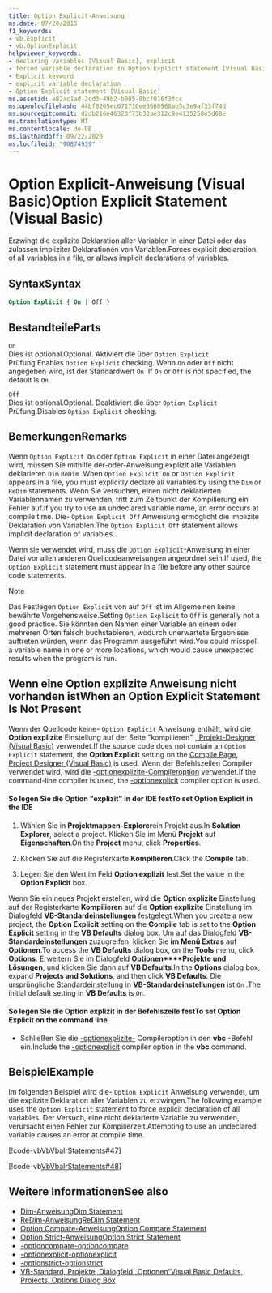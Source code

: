 ```yaml
---
title: Option Explicit-Anweisung
ms.date: 07/20/2015
f1_keywords:
- vb.Explicit
- vb.OptionExplicit
helpviewer_keywords:
- declaring variables [Visual Basic], explicit
- forced variable declaration in Option Explicit statement [Visual Basic]
- Explicit keyword
- explicit variable declaration
- Option Explicit statement [Visual Basic]
ms.assetid: e82ac1ad-2cd3-49b2-b985-8bcf016f3fcc
ms.openlocfilehash: 44bf8205ec071710ee3660968ab3c3e9af33f74d
ms.sourcegitcommit: d2db216e46323f73b32ae312c9e4135258e5d68e
ms.translationtype: MT
ms.contentlocale: de-DE
ms.lasthandoff: 09/22/2020
ms.locfileid: "90874939"
---
```

# <a name="option-explicit-statement-visual-basic"></a><span data-ttu-id="041da-102">Option Explicit-Anweisung (Visual Basic)</span><span class="sxs-lookup"><span data-stu-id="041da-102">Option Explicit Statement (Visual Basic)</span></span>

<span data-ttu-id="041da-103">Erzwingt die explizite Deklaration aller Variablen in einer Datei oder das zulassen impliziter Deklarationen von Variablen.</span><span class="sxs-lookup"><span data-stu-id="041da-103">Forces explicit declaration of all variables in a file, or allows implicit declarations of variables.</span></span>  
  
## <a name="syntax"></a><span data-ttu-id="041da-104">Syntax</span><span class="sxs-lookup"><span data-stu-id="041da-104">Syntax</span></span>  
  
```vb  
Option Explicit { On | Off }  
```  
  
## <a name="parts"></a><span data-ttu-id="041da-105">Bestandteile</span><span class="sxs-lookup"><span data-stu-id="041da-105">Parts</span></span>  

 `On`  
 <span data-ttu-id="041da-106">Dies ist optional.</span><span class="sxs-lookup"><span data-stu-id="041da-106">Optional.</span></span> <span data-ttu-id="041da-107">Aktiviert die über `Option Explicit` Prüfung.</span><span class="sxs-lookup"><span data-stu-id="041da-107">Enables `Option Explicit` checking.</span></span> <span data-ttu-id="041da-108">Wenn `On` oder `Off` nicht angegeben wird, ist der Standardwert `On` .</span><span class="sxs-lookup"><span data-stu-id="041da-108">If `On` or `Off` is not specified, the default is `On`.</span></span>  
  
 `Off`  
 <span data-ttu-id="041da-109">Dies ist optional.</span><span class="sxs-lookup"><span data-stu-id="041da-109">Optional.</span></span> <span data-ttu-id="041da-110">Deaktiviert die über `Option Explicit` Prüfung.</span><span class="sxs-lookup"><span data-stu-id="041da-110">Disables `Option Explicit` checking.</span></span>  
  
## <a name="remarks"></a><span data-ttu-id="041da-111">Bemerkungen</span><span class="sxs-lookup"><span data-stu-id="041da-111">Remarks</span></span>  

 <span data-ttu-id="041da-112">Wenn `Option Explicit On` oder `Option Explicit` in einer Datei angezeigt wird, müssen Sie mithilfe der-oder-Anweisung explizit alle Variablen deklarieren `Dim` `ReDim` .</span><span class="sxs-lookup"><span data-stu-id="041da-112">When `Option Explicit On` or `Option Explicit` appears in a file, you must explicitly declare all variables by using the `Dim` or `ReDim` statements.</span></span> <span data-ttu-id="041da-113">Wenn Sie versuchen, einen nicht deklarierten Variablennamen zu verwenden, tritt zum Zeitpunkt der Kompilierung ein Fehler auf.</span><span class="sxs-lookup"><span data-stu-id="041da-113">If you try to use an undeclared variable name, an error occurs at compile time.</span></span> <span data-ttu-id="041da-114">Die- `Option Explicit Off` Anweisung ermöglicht die implizite Deklaration von Variablen.</span><span class="sxs-lookup"><span data-stu-id="041da-114">The `Option Explicit Off` statement allows implicit declaration of variables.</span></span>  
  
 <span data-ttu-id="041da-115">Wenn sie verwendet wird, muss die `Option Explicit`-Anweisung in einer Datei vor allen anderen Quellcodeanweisungen angeordnet sein.</span><span class="sxs-lookup"><span data-stu-id="041da-115">If used, the `Option Explicit` statement must appear in a file before any other source code statements.</span></span>  
  
> [!NOTE]
> <span data-ttu-id="041da-116">Das Festlegen `Option Explicit` von auf `Off` ist im Allgemeinen keine bewährte Vorgehensweise.</span><span class="sxs-lookup"><span data-stu-id="041da-116">Setting `Option Explicit` to `Off` is generally not a good practice.</span></span> <span data-ttu-id="041da-117">Sie könnten den Namen einer Variable an einem oder mehreren Orten falsch buchstabieren, wodurch unerwartete Ergebnisse auftreten würden, wenn das Programm ausgeführt wird.</span><span class="sxs-lookup"><span data-stu-id="041da-117">You could misspell a variable name in one or more locations, which would cause unexpected results when the program is run.</span></span>  
  
## <a name="when-an-option-explicit-statement-is-not-present"></a><span data-ttu-id="041da-118">Wenn eine Option explizite Anweisung nicht vorhanden ist</span><span class="sxs-lookup"><span data-stu-id="041da-118">When an Option Explicit Statement Is Not Present</span></span>  

 <span data-ttu-id="041da-119">Wenn der Quellcode keine- `Option Explicit` Anweisung enthält, wird die **Option explizite** Einstellung auf der Seite "kompilieren" [, Projekt-Designer (Visual Basic)](/visualstudio/ide/reference/compile-page-project-designer-visual-basic) verwendet.</span><span class="sxs-lookup"><span data-stu-id="041da-119">If the source code does not contain an `Option Explicit` statement, the **Option Explicit** setting on the [Compile Page, Project Designer (Visual Basic)](/visualstudio/ide/reference/compile-page-project-designer-visual-basic) is used.</span></span> <span data-ttu-id="041da-120">Wenn der Befehlszeilen Compiler verwendet wird, wird die [-optionexplizite-Compileroption](../../reference/command-line-compiler/optionexplicit.md) verwendet.</span><span class="sxs-lookup"><span data-stu-id="041da-120">If the command-line compiler is used, the [-optionexplicit](../../reference/command-line-compiler/optionexplicit.md) compiler option is used.</span></span>  
  
#### <a name="to-set-option-explicit-in-the-ide"></a><span data-ttu-id="041da-121">So legen Sie die Option "explizit" in der IDE fest</span><span class="sxs-lookup"><span data-stu-id="041da-121">To set Option Explicit in the IDE</span></span>  
  
1. <span data-ttu-id="041da-122">Wählen Sie in **Projektmappen-Explorer**ein Projekt aus.</span><span class="sxs-lookup"><span data-stu-id="041da-122">In **Solution Explorer**, select a project.</span></span> <span data-ttu-id="041da-123">Klicken Sie im Menü **Projekt** auf **Eigenschaften**.</span><span class="sxs-lookup"><span data-stu-id="041da-123">On the **Project** menu, click **Properties**.</span></span>  
  
2. <span data-ttu-id="041da-124">Klicken Sie auf die Registerkarte **Kompilieren**.</span><span class="sxs-lookup"><span data-stu-id="041da-124">Click the **Compile** tab.</span></span>  
  
3. <span data-ttu-id="041da-125">Legen Sie den Wert im Feld **Option explizit** fest.</span><span class="sxs-lookup"><span data-stu-id="041da-125">Set the value in the **Option Explicit** box.</span></span>  
  
 <span data-ttu-id="041da-126">Wenn Sie ein neues Projekt erstellen, wird die **Option explizite** Einstellung auf der Registerkarte **Kompilieren** auf die **Option explizite** Einstellung im Dialogfeld **VB-Standardeinstellungen** festgelegt.</span><span class="sxs-lookup"><span data-stu-id="041da-126">When you create a new project, the **Option Explicit** setting on the **Compile** tab is set to the **Option Explicit** setting in the **VB Defaults** dialog box.</span></span> <span data-ttu-id="041da-127">Um auf das Dialogfeld **VB-Standardeinstellungen** zuzugreifen, klicken Sie **im Menü Extras** auf **Optionen**.</span><span class="sxs-lookup"><span data-stu-id="041da-127">To access the **VB Defaults** dialog box, on the **Tools** menu, click **Options**.</span></span> <span data-ttu-id="041da-128">Erweitern Sie im Dialogfeld **Optionen\*\*\*\*Projekte und Lösungen**, und klicken Sie dann auf **VB Defaults**.</span><span class="sxs-lookup"><span data-stu-id="041da-128">In the **Options** dialog box, expand **Projects and Solutions**, and then click **VB Defaults**.</span></span> <span data-ttu-id="041da-129">Die ursprüngliche Standardeinstellung in **VB-Standardeinstellungen** ist `On` .</span><span class="sxs-lookup"><span data-stu-id="041da-129">The initial default setting in **VB Defaults** is `On`.</span></span>  
  
#### <a name="to-set-option-explicit-on-the-command-line"></a><span data-ttu-id="041da-130">So legen Sie die Option explizit in der Befehlszeile fest</span><span class="sxs-lookup"><span data-stu-id="041da-130">To set Option Explicit on the command line</span></span>  
  
- <span data-ttu-id="041da-131">Schließen Sie die [-optionexplizite-](../../reference/command-line-compiler/optionexplicit.md) Compileroption in den **vbc** -Befehl ein.</span><span class="sxs-lookup"><span data-stu-id="041da-131">Include the [-optionexplicit](../../reference/command-line-compiler/optionexplicit.md) compiler option in the **vbc** command.</span></span>  
  
## <a name="example"></a><span data-ttu-id="041da-132">Beispiel</span><span class="sxs-lookup"><span data-stu-id="041da-132">Example</span></span>  

 <span data-ttu-id="041da-133">Im folgenden Beispiel wird die- `Option Explicit` Anweisung verwendet, um die explizite Deklaration aller Variablen zu erzwingen.</span><span class="sxs-lookup"><span data-stu-id="041da-133">The following example uses the `Option Explicit` statement to force explicit declaration of all variables.</span></span> <span data-ttu-id="041da-134">Der Versuch, eine nicht deklarierte Variable zu verwenden, verursacht einen Fehler zur Kompilierzeit.</span><span class="sxs-lookup"><span data-stu-id="041da-134">Attempting to use an undeclared variable causes an error at compile time.</span></span>  
  
 [!code-vb[VbVbalrStatements#47](~/samples/snippets/visualbasic/VS_Snippets_VBCSharp/VbVbalrStatements/VB/Class1.vb#47)]  
  
 [!code-vb[VbVbalrStatements#48](~/samples/snippets/visualbasic/VS_Snippets_VBCSharp/VbVbalrStatements/VB/Class2.vb#48)]  
  
## <a name="see-also"></a><span data-ttu-id="041da-135">Weitere Informationen</span><span class="sxs-lookup"><span data-stu-id="041da-135">See also</span></span>

- [<span data-ttu-id="041da-136">Dim-Anweisung</span><span class="sxs-lookup"><span data-stu-id="041da-136">Dim Statement</span></span>](dim-statement.md)
- [<span data-ttu-id="041da-137">ReDim-Anweisung</span><span class="sxs-lookup"><span data-stu-id="041da-137">ReDim Statement</span></span>](redim-statement.md)
- [<span data-ttu-id="041da-138">Option Compare-Anweisung</span><span class="sxs-lookup"><span data-stu-id="041da-138">Option Compare Statement</span></span>](option-compare-statement.md)
- [<span data-ttu-id="041da-139">Option Strict-Anweisung</span><span class="sxs-lookup"><span data-stu-id="041da-139">Option Strict Statement</span></span>](option-strict-statement.md)
- [<span data-ttu-id="041da-140">-optioncompare</span><span class="sxs-lookup"><span data-stu-id="041da-140">-optioncompare</span></span>](../../reference/command-line-compiler/optioncompare.md)
- [<span data-ttu-id="041da-141">-optionexplicit</span><span class="sxs-lookup"><span data-stu-id="041da-141">-optionexplicit</span></span>](../../reference/command-line-compiler/optionexplicit.md)
- [<span data-ttu-id="041da-142">-optionstrict</span><span class="sxs-lookup"><span data-stu-id="041da-142">-optionstrict</span></span>](../../reference/command-line-compiler/optionstrict.md)
- [<span data-ttu-id="041da-143">VB-Standard, Projekte, Dialogfeld „Optionen“</span><span class="sxs-lookup"><span data-stu-id="041da-143">Visual Basic Defaults, Projects, Options Dialog Box</span></span>](/visualstudio/ide/reference/visual-basic-defaults-projects-options-dialog-box)
